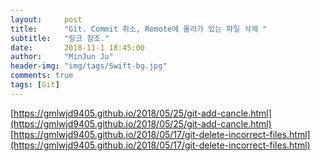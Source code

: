```yaml
---
layout:     post
title:      "Git. Commit 취소, Remote에 올라가 있는 파일 삭제 "
subtitle:   "링크 참조."
date:       2018-11-1 18:45:00
author:     "MinJun Ju"
header-img: "img/tags/Swift-bg.jpg"
comments: true 
tags: [Git]
---
```



[https://gmlwjd9405.github.io/2018/05/25/git-add-cancle.html](https://gmlwjd9405.github.io/2018/05/25/git-add-cancle.html)<br>
[https://gmlwjd9405.github.io/2018/05/17/git-delete-incorrect-files.html](https://gmlwjd9405.github.io/2018/05/17/git-delete-incorrect-files.html)<br>